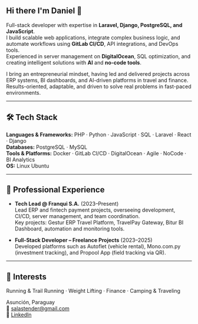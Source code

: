 ## Hi there I'm Daniel 👋


Full-stack developer with expertise in **Laravel, Django, PostgreSQL, and JavaScript**.  
I build scalable web applications, integrate complex business logic, and automate workflows using **GitLab CI/CD**, API integrations, and DevOps tools.  
Experienced in server management on **DigitalOcean**, SQL optimization, and creating intelligent solutions with **AI** and **no-code tools**.

I bring an entrepreneurial mindset, having led and delivered projects across ERP systems, BI dashboards, and AI-driven platforms in travel and finance.  
Results-oriented, adaptable, and driven to solve real problems in fast-paced environments.

---

## 🛠 Tech Stack
**Languages & Frameworks:** PHP · Python · JavaScript · SQL · Laravel · React · Django  
**Databases:** PostgreSQL · MySQL  
**Tools & Platforms:** Docker · GitLab CI/CD · DigitalOcean · Agile · NoCode · BI Analytics  
**OS:** Linux Ubuntu

---

## 💼 Professional Experience
- **Tech Lead @ Franqui S.A.** (2023–Present)  
  Lead ERP and fintech payment projects, overseeing development, CI/CD, server management, and team coordination.  
  Key projects: Gestur ERP Travel Platform, TravelPay Gateway, Bitur BI Dashboard, automation and monitoring tools.
  
- **Full-Stack Developer – Freelance Projects** (2023–2025)  
  Developed platforms such as Autoflet (vehicle rental), Mono.com.py (investment tracking), and Propool App (field tracking via QR).

---

## 🌱 Interests
Running & Trail Running · Weight Lifting · Finance · Camping & Traveling

Asunción, Paraguay  
📧 salastender@gmail.com  
🔗 [LinkedIn](https://www.linkedin.com/in/daniel-salas-7918091b2/)  



